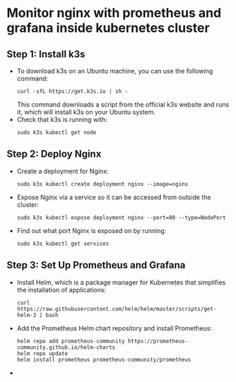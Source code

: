 # Monitor nginx with prometheus and grafana inside kubernetes cluster
## Step 1: Install k3s

* To download k3s on an Ubuntu machine, you can use the following command:
  ```
  curl -sfL https://get.k3s.io | sh -
  ```
  This command downloads a script from the official k3s website and runs it, which will install k3s on your Ubuntu system.
* Check that k3s is running with:
  ```
  sudo k3s kubectl get node
  ```
## Step 2: Deploy Nginx

* Create a deployment for Nginx:
  ```
  sudo k3s kubectl create deployment nginx --image=nginx
  ```
* Expose Nginx via a service so it can be accessed from outside the cluster:
  ```
  sudo k3s kubectl expose deployment nginx --port=80 --type=NodePort
  ```
* Find out what port Nginx is exposed on by running:
  ```
  sudo k3s kubectl get services
  ```
## Step 3: Set Up Prometheus and Grafana
* Install Helm, which is a package manager for Kubernetes that simplifies the installation of applications:
  ```
  curl https://raw.githubusercontent.com/helm/helm/master/scripts/get-helm-3 | bash
  ```
* Add the Prometheus Helm chart repository and install Prometheus:
  ```
  helm repo add prometheus-community https://prometheus-community.github.io/helm-charts
  helm repo update
  helm install prometheus prometheus-community/prometheus
  ```
* 
  





